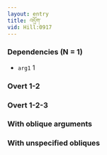 ```yaml
---
layout: entry
title: འདྲོག་
vid: Hill:0917
---
```

### Dependencies (N = 1)
* `arg1` 1


### Overt 1-2


### Overt 1-2-3


### With oblique arguments


### With unspecified obliques
